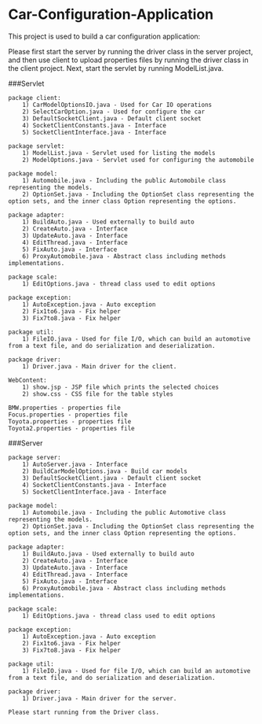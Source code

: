 # Car-Configuration-Application
This project is used to build a car configuration application:

Please first start the server by running the driver class in the server project, and then use client to upload properties files by running the driver class in the client project. Next, start the servlet by running ModelList.java.


###Servlet

	package client:
		1) CarModelOptionsIO.java - Used for Car IO operations
		2) SelectCarOption.java - Used for configure the car
		3) DefaultSocketClient.java - Default client socket
		4) SocketClientConstants.java - Interface
		5) SocketClientInterface.java - Interface

	package servlet:
		1) ModelList.java - Servlet used for listing the models
		2) ModelOptions.java - Servlet used for configuring the automobile

	package model:
		1) Automobile.java - Including the public Automobile class representing the models.
		2) OptionSet.java - Including the OptionSet class representing the option sets, and the inner class Option representing the options.

	package adapter:
		1) BuildAuto.java - Used externally to build auto
		2) CreateAuto.java - Interface
		3) UpdateAuto.java - Interface
		4) EditThread.java - Interface
		5) FixAuto.java - Interface
		6) ProxyAutomobile.java - Abstract class including methods implementations.

	package scale:
		1) EditOptions.java - thread class used to edit options

	package exception:
		1) AutoException.java - Auto exception
		2) Fix1to6.java - Fix helper
		3) Fix7to8.java - Fix helper

	package util:
		1) FileIO.java - Used for file I/O, which can build an automotive from a text file, and do serialization and deserialization.

	package driver:	
		1) Driver.java - Main driver for the client.

	WebContent:
		1) show.jsp - JSP file which prints the selected choices
		2) show.css - CSS file for the table styles

	BMW.properties - properties file
	Focus.properties - properties file
	Toyota.properties - properties file
	Toyota2.properties - properties file

###Server

	package server:
		1) AutoServer.java - Interface
		2) BuildCarModelOptions.java - Build car models
		3) DefaultSocketClient.java - Default client socket
		4) SocketClientConstants.java - Interface
		5) SocketClientInterface.java - Interface

	package model:
		1) Automobile.java - Including the public Automotive class representing the models.
		2) OptionSet.java - Including the OptionSet class representing the option sets, and the inner class Option representing the options.

	package adapter:
		1) BuildAuto.java - Used externally to build auto
		2) CreateAuto.java - Interface
		3) UpdateAuto.java - Interface
		4) EditThread.java - Interface
		5) FixAuto.java - Interface
		6) ProxyAutomobile.java - Abstract class including methods implementations.

	package scale:
		1) EditOptions.java - thread class used to edit options

	package exception:
		1) AutoException.java - Auto exception
		2) Fix1to6.java - Fix helper
		3) Fix7to8.java - Fix helper

	package util:
		1) FileIO.java - Used for file I/O, which can build an automotive from a text file, and do serialization and deserialization.

	package driver:	
		1) Driver.java - Main driver for the server.

	Please start running from the Driver class.
